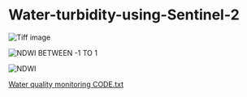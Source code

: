 # Water-turbidity-using-Sentinel-2
![Tiff image](https://github.com/user-attachments/assets/d97f6ee9-5461-4599-9c11-4c76d7a8614a)

![NDWI BETWEEN -1 TO 1](https://github.com/user-attachments/assets/693c1f16-6ec4-470d-a6e3-46ef17961994)

![NDWI](https://github.com/user-attachments/assets/7b48d30d-cc3a-4d84-a292-44faa4fad4cb)


[Water quality monitoring CODE.txt](https://github.com/user-attachments/files/17007781/Water.quality.monitoring.CODE.txt)
